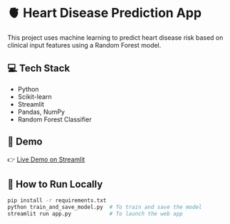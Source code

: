 # 🫀 Heart Disease Prediction App

This project uses machine learning to predict heart disease risk based on clinical input features using a Random Forest model.

## 💻 Tech Stack

- Python
- Scikit-learn
- Streamlit
- Pandas, NumPy
- Random Forest Classifier

## 🚀 Demo

👉 [Live Demo on Streamlit](https://heartdiseaseproject-9xake5v3knuegpjajnmtzz.streamlit.app/) 

## 📁 How to Run Locally

```bash
pip install -r requirements.txt
python train_and_save_model.py  # To train and save the model
streamlit run app.py            # To launch the web app
